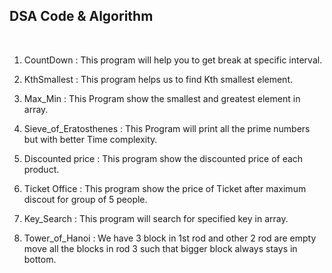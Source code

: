 ## DSA Code & Algorithm

<br />

1. CountDown : This program will help you to get break at specific interval.

2. KthSmallest : This program helps us to find Kth smallest element.

3. Max_Min : This Program show the smallest and greatest element in array.

4. Sieve_of_Eratosthenes : This Program will print all the prime numbers but with better Time complexity.

5. Discounted price : This program show the discounted price of each product.

6. Ticket Office : This program show the price of Ticket after maximum discout for group of 5 people.

7. Key_Search : This program will search for specified key in array.

8. Tower_of_Hanoi : We have 3 block in 1st rod and other 2 rod are empty move all the blocks in rod 3 such that bigger block always 
                    stays in bottom.